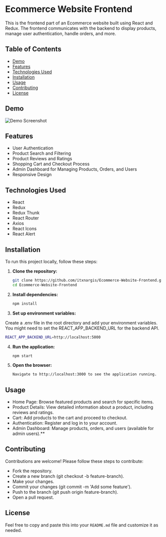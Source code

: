 # Ecommerce Website Frontend

This is the frontend part of an Ecommerce website built using React and Redux. The frontend communicates with the backend to display products, manage user authentication, handle orders, and more.

## Table of Contents

- [Demo](#demo)
- [Features](#features)
- [Technologies Used](#technologies-used)
- [Installation](#installation)
- [Usage](#usage)
- [Contributing](#contributing)
- [License](#license)

## Demo

![Demo Screenshot](link-to-screenshot)

## Features

- User Authentication
- Product Search and Filtering
- Product Reviews and Ratings
- Shopping Cart and Checkout Process
- Admin Dashboard for Managing Products, Orders, and Users
- Responsive Design

## Technologies Used

- React
- Redux
- Redux Thunk
- React Router
- Axios
- React Icons
- React Alert

## Installation

To run this project locally, follow these steps:

1. **Clone the repository:**

   ```bash
   git clone https://github.com/itxnargis/Ecommerce-Website-Frontend.git
   cd Ecommerce-Website-Frontend

   
2. **Install dependencies:**

   ```bash
   npm install
   ```

3. **Set up environment variables:**

 Create a .env file in the root directory and add your environment variables. You might need to set the REACT_APP_BACKEND_URL for the backend API.

   ```bash
   REACT_APP_BACKEND_URL=http://localhost:5000
   ```

4. **Run the application:**

   ```bash
   npm start
   ```

5. **Open the browser:**

   ```bash
   Navigate to http://localhost:3000 to see the application running.
   ```

## Usage

- Home Page: Browse featured products and search for specific items.
- Product Details: View detailed information about a product, including reviews and ratings.
- Cart: Add products to the cart and proceed to checkout.
- Authentication: Register and log in to your account.
- Admin Dashboard: Manage products, orders, and users (available for admin users).**

## Contributing

Contributions are welcome! Please follow these steps to contribute:

- Fork the repository.
- Create a new branch (git checkout -b feature-branch).
- Make your changes.
- Commit your changes (git commit -m 'Add some feature').
- Push to the branch (git push origin feature-branch).
- Open a pull request.

## License

Feel free to copy and paste this into your `README.md` file and customize it as needed.

